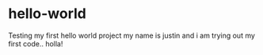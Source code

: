 # hello-world
Testing my first hello world project
my name is justin and i am trying out my first code.. holla!
